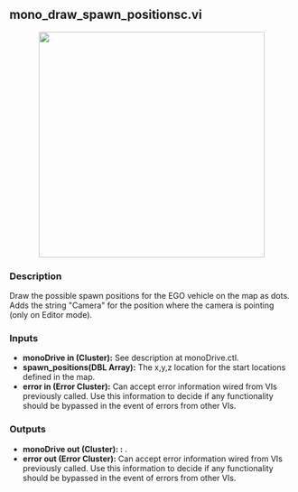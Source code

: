 ## mono_draw_spawn_positionsc.vi
<p align="center">
<img src="https://github.com/monoDriveIO/documentation/blob/master/WikiPhotos/LV_client/utilities/mono__draw__spawn__positionsc.png" 
width="400"  />
</p>

### Description 
Draw the possible spawn positions for the EGO vehicle on the map as dots. Adds the string "Camera" for the position where the camera is
pointing (only on Editor mode).

### Inputs
- **monoDrive in (Cluster):** See description at monoDrive.ctl.
- **spawn_positions(DBL Array):** The x,y,z location for the start locations defined in the map.
- **error in (Error Cluster):** Can accept error information wired from VIs previously called. Use this information to decide if any functionality should be bypassed in the event of errors from other VIs.


### Outputs

- **monoDrive out (Cluster): :**  .
- **error out (Error Cluster):** Can accept error information wired from VIs previously called. Use this information to decide if any functionality should be bypassed in the event of errors from other VIs.
